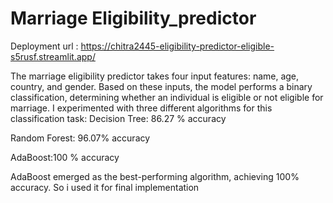 # Marriage Eligibility_predictor
Deployment url : https://chitra2445-eligibility-predictor-eligible-s5rusf.streamlit.app/


The marriage eligibility predictor takes four input features: name, age, country, and gender. Based on these inputs, the model performs a binary classification, determining whether an individual is eligible or not eligible for marriage.
I experimented with three different algorithms for this classification task:
Decision Tree: 86.27 % accuracy

Random Forest: 96.07% accuracy

AdaBoost:100 % accuracy

AdaBoost emerged as the best-performing algorithm, achieving 100% accuracy. So i used it for final implementation
